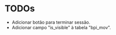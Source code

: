 # TODOs

- Adicionar botão para terminar sessão.
- Adicionar campo "is_visible" à tabela "bpi_mov".
